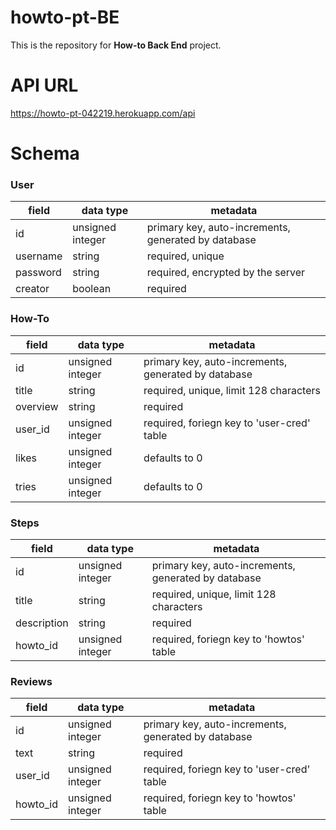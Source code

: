 # howto-pt-BE

This is the repository for **How-to Back End** project.

# API URL
https://howto-pt-042219.herokuapp.com/api

# Schema

### User

| field | data type        | metadata |
| ----- | ---------------- | -- |
| id    | unsigned integer | primary key, auto-increments, generated by database |
| username | string        | required, unique |
| password | string | required, encrypted by the server |
| creator | boolean | required |

### How-To

| field | data type        | metadata |
| ----- | ---------------- | -- |
| id    | unsigned integer | primary key, auto-increments, generated by database |
| title | string | required, unique, limit 128 characters |
| overview | string | required |
| user_id | unsigned integer | required, foriegn key to 'user-cred' table |
| likes | unsigned integer | defaults to 0 |
| tries | unsigned integer | defaults to 0 |

### Steps 

| field | data type        | metadata |
| ----- | ---------------- | -- |
| id    | unsigned integer | primary key, auto-increments, generated by database |
| title | string | required, unique, limit 128 characters |
| description | string | required |
| howto_id | unsigned integer | required, foriegn key to 'howtos' table |

### Reviews

| field | data type        | metadata |
| ----- | ---------------- | -- |
| id    | unsigned integer | primary key, auto-increments, generated by database |
| text | string | required |
| user_id | unsigned integer | required, foriegn key to 'user-cred' table |
| howto_id | unsigned integer | required, foriegn key to 'howtos' table |
